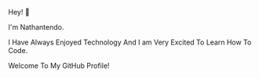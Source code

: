 Hey! 👋

I'm Nathantendo.

I Have Always Enjoyed Technology And I am Very Excited To Learn How To Code.

Welcome To My GitHub Profile!
